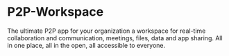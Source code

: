 # P2P-Workspace
The ultimate P2P app for your organization a workspace for real-time collaboration and communication, meetings, files, data and app sharing. All in one place, all in the open, all accessible to everyone.

